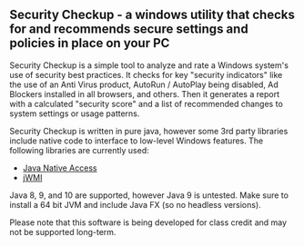 Security Checkup - a windows utility that checks for and recommends secure settings and policies in place on your PC
---

Security Checkup is a simple tool to analyze and rate a Windows system's use of security best practices.  It checks for key "security indicators" like the use of an Anti Virus product, AutoRun / AutoPlay being disabled, Ad Blockers installed in all browsers, and others.  Then it generates a report with a calculated "security score" and a list of recommended changes to system settings or usage patterns.

Security Checkup is written in pure java, however some 3rd party libraries include native code to interface to low-level Windows features.  The following libraries are currently used:
* [Java Native Access](https://github.com/java-native-access/jna)
* [jWMI](https://github.com/warriordog/jwmi)

Java 8, 9, and 10 are supported, however Java 9 is untested.  Make sure to install a 64 bit JVM and include Java FX (so no headless versions).

Please note that this software is being developed for class credit and may not be supported long-term.
